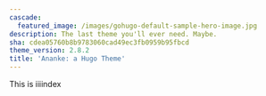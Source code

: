 ```yaml
---
cascade:
  featured_image: /images/gohugo-default-sample-hero-image.jpg
description: The last theme you'll ever need. Maybe.
sha: cdea05760b8b9783060cad49ec3fb0959b95fbcd
theme_version: 2.8.2
title: 'Ananke: a Hugo Theme'
---
```

This is iiiindex
